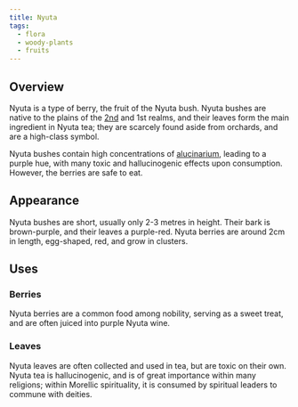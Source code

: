 ```yaml
---
title: Nyuta
tags:
  - flora
  - woody-plants
  - fruits
---
```

## Overview
Nyuta is a type of berry, the fruit of the Nyuta bush. Nyuta bushes are native to the plains of the [2nd](lore/2nd-realm.md) and 1st realms, and their leaves form the main ingredient in Nyuta tea; they are scarcely found aside from orchards, and are a high-class symbol.

Nyuta bushes contain high concentrations of [alucinarium](lore/cosmology/alucinara.md), leading to a purple hue, with many toxic and hallucinogenic effects upon consumption. However, the berries are safe to eat.
## Appearance
Nyuta bushes are short, usually only 2-3 metres in height. Their bark is brown-purple, and their leaves a purple-red. Nyuta berries are around 2cm in length, egg-shaped, red, and grow in clusters.
## Uses
### Berries
Nyuta berries are a common food among nobility, serving as a sweet treat, and are often juiced into purple Nyuta wine.
### Leaves
Nyuta leaves are often collected and used in tea, but are toxic on their own. Nyuta tea is hallucinogenic, and is of great importance within many religions; within Morellic spirituality, it is consumed by spiritual leaders to commune with deities.